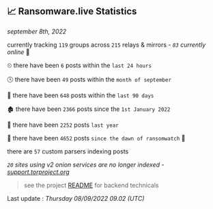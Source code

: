 
## 📈 Ransomware.live Statistics
_september 8th, 2022_

currently tracking `119` groups across `215` relays & mirrors - _`83` currently online_ 📡

⏲ there have been `6` posts within the `last 24 hours`

🕓 there have been `49` posts within the `month of september`

📅 there have been `648` posts within the `last 90 days`

🏚 there have been `2366` posts since the `1st January 2022`

🚀 there have been `2252` posts `last year`

🦕 there have been `4652` posts `since the dawn of ransomwatch` 🐣

there are `57` custom parsers indexing posts

_`20` sites using v2 onion services are no longer indexed - [support.torproject.org](https://support.torproject.org/onionservices/v2-deprecation/)_

> see the project [README](https://github.com/jmousqueton/ransomwatch#readme) for backend technicals



Last update : _Thursday 08/09/2022 09.02 (UTC)_

